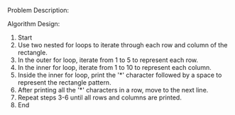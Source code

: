 Problem Description:





Algorithm Design:
1. Start
2. Use two nested for loops to iterate through each row and column of the rectangle.
3. In the outer for loop, iterate from 1 to 5 to represent each row.
4. In the inner for loop, iterate from 1 to 10 to represent each column.
5. Inside the inner for loop, print the '*' character followed by a space to represent the rectangle pattern.
6. After printing all the '*' characters in a row, move to the next line.
7. Repeat steps 3-6 until all rows and columns are printed.
8. End
